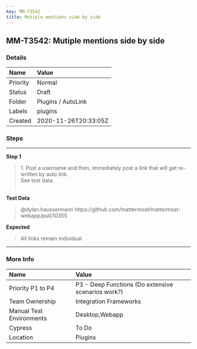 ```yaml
---
key: MM-T3542
title: Mutiple mentions side by side
---
```


## MM-T3542: Mutiple mentions side by side

### Details

| Name     | Value                |
| :------- | :------------------- |
| Priority | Normal               |
| Status   | Draft                |
| Folder   | Plugins / AutoLink   |
| Labels   | plugins              |
| Created  | 2020-11-26T20:33:05Z |

### Steps

<hr/>

**Step 1**

> <article>1. Post a username and then, immediately post a link that will get re-written by auto link.<br />See test data.<br /><br /></article>

**Test Data**

> <article>@dylan.haussermann https://github.com/mattermost/mattermost-webapp/pull/10355</article>

**Expected**

> <article>All links remain individual</article>

<hr/>

### More Info

| Name                     | Value                                              |
| :----------------------- | :------------------------------------------------- |
| Priority P1 to P4        | P3 - Deep Functions (Do extensive scenarios work?) |
| Team Ownership           | Integration Frameworks                             |
| Manual Test Environments | Desktop,Webapp                                     |
| Cypress                  | To Do                                              |
| Location                 | Plugins                                            |
